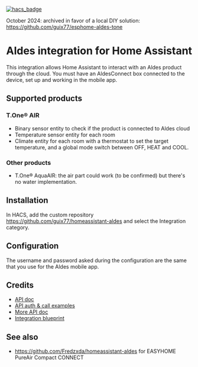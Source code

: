 [![hacs_badge](https://img.shields.io/badge/HACS-Custom-41BDF5.svg)](https://github.com/hacs/integration)

October 2024: archived in favor of a local DIY solution: https://github.com/guix77/esphome-aldes-tone

# Aldes integration for Home Assistant

This integration allows Home Assistant to interact with an Aldes product through the cloud. You must have an AldesConnect box connected to the device, set up and working in the mobile app.

## Supported products

### T.One® AIR

+ Binary sensor entity to check if the product is connected to Aldes cloud
+ Temperature sensor entity for each room
+ Climate entity for each room with a thermostat to set the target temperature, and a global mode switch between OFF, HEAT and COOL.

### Other products

+ T.One® AquaAIR: the air part could work (to be confirmed) but there's no water implementation.

## Installation

In HACS, add the custom repository https://github.com/guix77/homeassistant-aldes and select the Integration category.

## Configuration

The username and password asked during the configuration are the same that you use for the Aldes mobile app.

## Credits

- [API doc](https://community.jeedom.com/t/aldes-connect-api/57068)
- [API auth & call examples](https://github.com/aalmazanarbs/hassio_aldes)
- [More API doc](https://community.jeedom.com/t/aldes-t-one-api-php/94269)
- [Integration blueprint](https://github.com/custom-components/integration_blueprint)

## See also

- https://github.com/Fredzxda/homeassistant-aldes for EASYHOME PureAir Compact CONNECT
